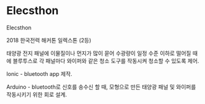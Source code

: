 # Elecsthon
Elecsthon

2018 한국전력 해커톤 일렉스톤 (2등)

태양광 전지 패널에 이물질이나 먼지가 많이 묻어 수광량이 일정 수준 이하로 떨어질 때에 블루투스로 각 패널마다 와이퍼와 같은 청소 도구를 작동시켜 청소할 수 있도록 제어.




Ionic - bluetooth app 제작.

Arduino - bluetooth로 신호를 송수신 할 때, 모형으로 만든 태양광 패널 및 와이퍼를 작동시키기 위한 회로 설계.
